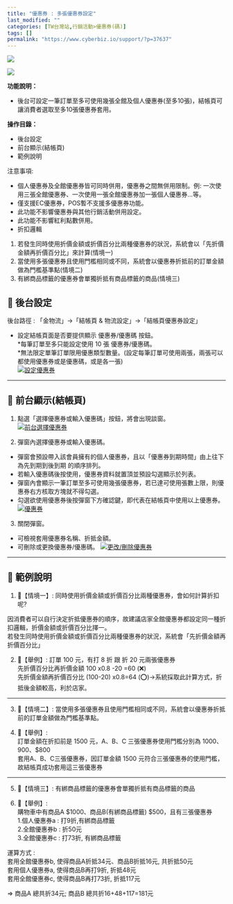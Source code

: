 ```yaml
---
title: "優惠券 : 多張優惠券設定"
last_modified: ""
categories: [TW台灣站,行銷活動>優惠券(碼)]
tags: []
permalink: "https://www.cyberbiz.io/support/?p=37637"
---
```


![](https://www.cyberbiz.io/support/wp-content/uploads/適用站別.png)

[![](https://www.cyberbiz.io/support/wp-content/uploads/台灣站.png)](https://www.cyberbiz.io/support/?page_id=2490)

**功能說明：**  

* 後台可設定一筆訂單至多可使用幾張全館及個人優惠券(至多10張)，結帳頁可讓消費者選取至多10張優惠券套用。

**操作目錄：**

* 後台設定
* 前台顯示(結帳頁)
* 範例說明

注意事項:  

* 個人優惠券及全館優惠券皆可同時併用，優惠券之間無併用限制。例: 一次使用三張全館優惠券、一次使用一張全館優惠券加一張個人優惠券…等。
* 僅支援EC優惠券，POS暫不支援多優惠券功能。
* 此功能不影響優惠券與其他行銷活動併用設定。
* 此功能不影響紅利點數併用。
* 折扣邏輯 
1. 若發生同時使用折價金額或折價百分比兩種優惠券的狀況，系統會以「先折價金額再折價百分比」來計算(情境一)
2. 當使用多張優惠券且使用門檻相同或不同，系統會以優惠券折抵前的訂單金額做為門檻基準點(情境二)
3. 有綁商品標籤的優惠券會單獨折抵有商品標籤的商品(情境三)



## 📌 後台設定


後台路徑 : 「金物流」→「結帳頁 & 物流設定」→「結帳頁優惠券設定」  


* 設定結帳頁面是否要提供顯示 優惠券/優惠碼 按鈕。  
*每筆訂單至多只能設定使用 10 張 優惠券/優惠碼。  
*無法限定單筆訂單限用優惠類型數量。(設定每筆訂單可使用兩張，兩張可以都使用優惠券或是優惠碼，或是各一張)  
[![設定優惠券](https://www.cyberbiz.io/support/wp-content/uploads/優惠券-多張優惠券設定01.png)](https://www.cyberbiz.io/support/wp-content/uploads/優惠券-多張優惠券設定01.png)



* * *



## 📌 前台顯示(結帳頁)



1. 點選「選擇優惠券或輸⼊優惠碼」按鈕，將會出現談窗。  
[![前台選擇優惠券](https://www.cyberbiz.io/support/wp-content/uploads/優惠券-多張優惠券設定03.png)](https://www.cyberbiz.io/support/wp-content/uploads/優惠券-多張優惠券設定03.png)



2. 彈窗內選擇優惠券或輸⼊優惠碼。 
* 彈窗會預設帶入該會員擁有的個人優惠券，且以「優惠券到期時間」由上往下為先到期到後到期 的順序排列。
* 若輸入優惠碼後按使用，優惠券資料就置頂並預設勾選顯示於列表。
* 彈窗內會顯示一筆訂單至多可使用幾張優惠券，若已達可使用張數上限，則優惠券右方核取方塊就不得勾選。
* 勾選欲使用優惠券後按彈窗下方確認鍵，即代表在結帳頁中使用以上優惠券。
[![優惠券](https://www.cyberbiz.io/support/wp-content/uploads/優惠券-多張優惠券設定04.png)](https://www.cyberbiz.io/support/wp-content/uploads/優惠券-多張優惠券設定04.png)



3. 關閉彈窗。 
* 可檢視套用優惠券名稱、折抵金額。
* 可刪除或更換優惠券/優惠碼。
[![更改/刪除優惠券](https://www.cyberbiz.io/support/wp-content/uploads/優惠券-多張優惠券設定05.png)](https://www.cyberbiz.io/support/wp-content/uploads/優惠券-多張優惠券設定05.png)



* * *



## 📌 範例說明



1. 🔎【情境一】: 同時使用折價金額或折價百分比兩種優惠券，會如何計算折扣呢? 

因消費者可以自行決定折抵優惠券的順序，故建議店家全館優惠券都設定同一種折扣邏輯，折價金額或折價百分比擇一。  
若發生同時使用折價金額或折價百分比兩種優惠券的狀況，系統會「先折價金額再折價百分比」




2. 📍【舉例】: 訂單 100 元，有打 8 折 跟 折 20 元兩張優惠券   
先折價百分比再折價金額 100 x0.8 -20 =60 (❌)  
先折價金額再折價百分比 (100-20) x0.8=64 (⭕)→系統採取此計算方式，折抵後金額較高，利於店家。




* * *



3. 🔎【情境二】: 當使用多張優惠券且使用門檻相同或不同，系統會以優惠券折抵前的訂單金額做為門檻基準點。 



4. 📍【舉例】:  
訂單金額在折扣前是 1500 元，A、B、C 三張優惠券使用門檻分別為 $1000、$900、$800  
套用A、B、C三張優惠券，因訂單金額 1500 元符合三張優惠券的使用門檻，故結帳頁成功套用這三張優惠券




* * *



5. 🔎【情境三】: 有綁商品標籤的優惠券會單獨折抵有商品標籤的商品 



6. 📍【舉例】:  
購物車中有商品A $1000、商品B(有綁商品標籤) $500，且有三張優惠券  
1.個人優惠券a : 打9折,有綁商品標籤  
2.全館優惠券b : 折50元  
3.全館優惠券c : 打73折, 有綁商品標籤


運算方式 :  
套用全館優惠券b, 使得商品A折抵34元、商品B折抵16元, 共折抵50元  
套用個人優惠券a, 使得商品B再打9折, 折抵48元  
套用全館優惠券c, 使得商品B再打73折, 折抵117元  

=> 商品A 總共折34元; 商品B 總共折16+48+117=181元

